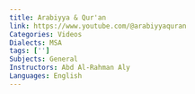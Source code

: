 ```yaml
---
title: Arabiyya & Qur'an
link: https://www.youtube.com/@arabiyyaquran
Categories: Videos
Dialects: MSA
tags: ['']
Subjects: General
Instructors: Abd Al-Rahman Aly
Languages: English
---
```

